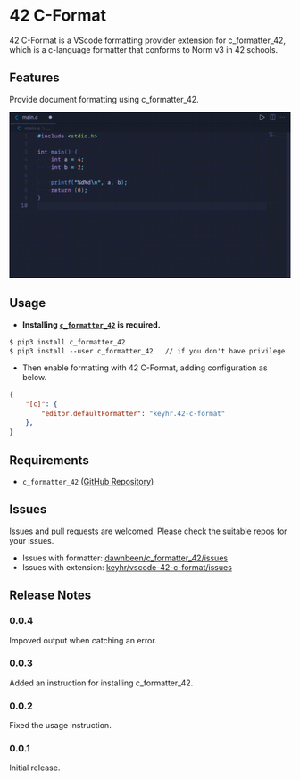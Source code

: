 # 42 C-Format

42 C-Format is a VScode formatting provider extension for c_formatter_42, which is a c-language formatter that conforms to Norm v3 in 42 schools.

## Features

Provide document formatting using c_formatter_42.

![feature gif](images/feature.gif)

## Usage

- **Installing [`c_formatter_42`](https://github.com/cacharle/c_formatter_42) is required.**

```
$ pip3 install c_formatter_42
$ pip3 install --user c_formatter_42   // if you don't have privilege
```

- Then enable formatting with 42 C-Format, adding configuration as below.

```json
{
    "[c]": {
        "editor.defaultFormatter": "keyhr.42-c-format"
    },
}
```

## Requirements

- `c_formatter_42` ([GitHub Repository](https://github.com/cacharle/c_formatter_42))

## Issues

Issues and pull requests are welcomed. Please check the suitable repos for your issues.

- Issues with formatter: [dawnbeen/c\_formatter\_42/issues](https://github.com/dawnbeen/c_formatter_42/issues)
- Issues with extension: [keyhr/vscode-42-c-format/issues](https://github.com/keyhr/vscode-42-c-format/issues)

## Release Notes

### 0.0.4

Impoved output when catching an error.

### 0.0.3

Added an instruction for installing c\_formatter\_42.

### 0.0.2

Fixed the usage instruction.

### 0.0.1

Initial release.
